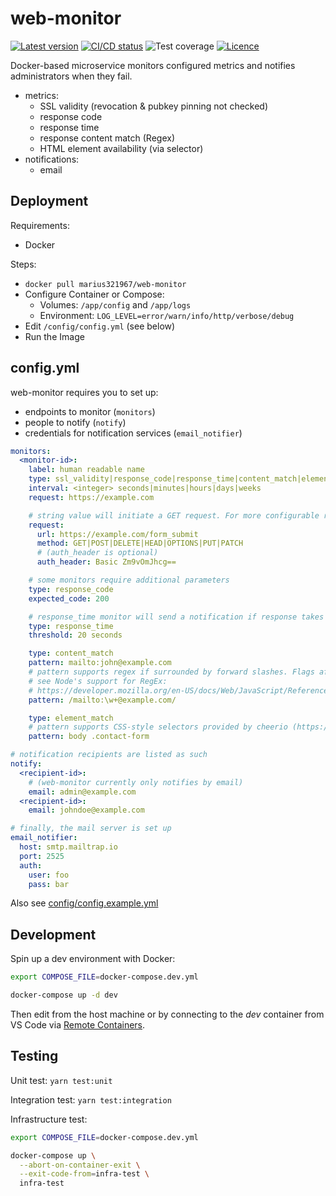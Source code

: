 # web-monitor

[![Latest version](https://shields.io/github/v/release/marius321967/web-monitor?display_name=tag&sort=semver)](https://hub.docker.com/r/marius321967/web-monitor/tags)
[![CI/CD status](https://github.com/marius321967/web-monitor/workflows/CI/CD/badge.svg)](https://github.com/marius321967/web-monitor/actions/workflows/docker-image.yml)
![Test coverage](https://shields.io/nycrc/marius321967/web-monitor?config=.nycrc.json)
[![Licence](https://shields.io/github/license/marius321967/web-monitor)](/LICENSE)

Docker-based microservice monitors configured metrics and notifies administrators when they fail.

- metrics:
    - SSL validity (revocation & pubkey pinning not checked)
    - response code
    - response time
    - response content match (Regex)
    - HTML element availability (via selector)
- notifications:
    - email

## Deployment

Requirements:
- Docker

Steps:
- `docker pull marius321967/web-monitor`
- Configure Container or Compose:
  - Volumes: `/app/config` and `/app/logs`
  - Environment: `LOG_LEVEL=error/warn/info/http/verbose/debug` 
- Edit `/config/config.yml` (see below)
- Run the Image

## config.yml

web-monitor requires you to set up:
- endpoints to monitor (`monitors`)
- people to notify (`notify`)
- credentials for notification services (`email_notifier`)

```yml
monitors:
  <monitor-id>:
    label: human readable name
    type: ssl_validity|response_code|response_time|content_match|element_match
    interval: <integer> seconds|minutes|hours|days|weeks
    request: https://example.com

    # string value will initiate a GET request. For more configurable requests, provide an object:
    request:
      url: https://example.com/form_submit
      method: GET|POST|DELETE|HEAD|OPTIONS|PUT|PATCH
      # (auth_header is optional)
      auth_header: Basic Zm9vOmJhcg==

    # some monitors require additional parameters
    type: response_code
    expected_code: 200

    # response_time monitor will send a notification if response takes longer than threshold
    type: response_time
    threshold: 20 seconds

    type: content_match
    pattern: mailto:john@example.com
    # pattern supports regex if surrounded by forward slashes. Flags after slashes are not supported.
    # see Node's support for RegEx:
    # https://developer.mozilla.org/en-US/docs/Web/JavaScript/Reference/Global_Objects/RegExp#browser_compatibility
    pattern: /mailto:\w+@example.com/

    type: element_match
    # pattern supports CSS-style selectors provided by cheerio (https://cheerio.js.org/)
    pattern: body .contact-form

# notification recipients are listed as such
notify:
  <recipient-id>:
    # (web-monitor currently only notifies by email)
    email: admin@example.com
  <recipient-id>:
    email: johndoe@example.com

# finally, the mail server is set up
email_notifier:
  host: smtp.mailtrap.io
  port: 2525
  auth:
    user: foo
    pass: bar
```

Also see [config/config.example.yml](/config/config.example.yml)

## Development

Spin up a dev environment with Docker:

```bash
export COMPOSE_FILE=docker-compose.dev.yml

docker-compose up -d dev
```

Then edit from the host machine or by connecting to the _dev_ container from VS Code via [Remote Containers](https://marketplace.visualstudio.com/items?itemName=ms-vscode-remote.remote-containers).

## Testing

Unit test: `yarn test:unit`

Integration test: `yarn test:integration`

Infrastructure test:

```bash
export COMPOSE_FILE=docker-compose.dev.yml

docker-compose up \
  --abort-on-container-exit \
  --exit-code-from=infra-test \
  infra-test
```